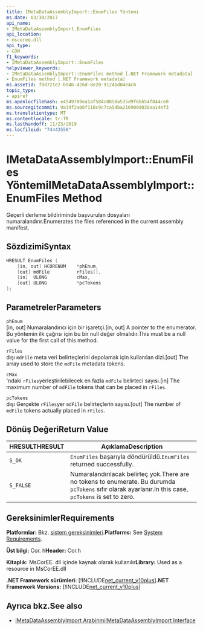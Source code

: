 ```yaml
---
title: IMetaDataAssemblyImport::EnumFiles Yöntemi
ms.date: 03/30/2017
api_name:
- IMetaDataAssemblyImport.EnumFiles
api_location:
- mscoree.dll
api_type:
- COM
f1_keywords:
- IMetaDataAssemblyImport::EnumFiles
helpviewer_keywords:
- IMetaDataAssemblyImport::EnumFiles method [.NET Framework metadata]
- EnumFiles method [.NET Framework metadata]
ms.assetid: f0d721e2-b946-426d-8e20-9124bd04e4cb
topic_type:
- apiref
ms.openlocfilehash: e4549789ea1af584c0850a535d9f6bb54f844ce0
ms.sourcegitcommit: 9a39f2a06f110c9c7ca54ba216900d038aa14ef3
ms.translationtype: MT
ms.contentlocale: tr-TR
ms.lasthandoff: 11/23/2019
ms.locfileid: "74443550"
---
```

# <a name="imetadataassemblyimportenumfiles-method"></a><span data-ttu-id="0f386-102">IMetaDataAssemblyImport::EnumFiles Yöntemi</span><span class="sxs-lookup"><span data-stu-id="0f386-102">IMetaDataAssemblyImport::EnumFiles Method</span></span>
<span data-ttu-id="0f386-103">Geçerli derleme bildiriminde başvurulan dosyaları numaralandırır.</span><span class="sxs-lookup"><span data-stu-id="0f386-103">Enumerates the files referenced in the current assembly manifest.</span></span>  
  
## <a name="syntax"></a><span data-ttu-id="0f386-104">Sözdizimi</span><span class="sxs-lookup"><span data-stu-id="0f386-104">Syntax</span></span>  
  
```cpp  
HRESULT EnumFiles (  
    [in, out] HCORENUM    *phEnum,   
    [out] mdFile          rFiles[],   
    [in]  ULONG           cMax,   
    [out] ULONG           *pcTokens  
);  
```  
  
## <a name="parameters"></a><span data-ttu-id="0f386-105">Parametreler</span><span class="sxs-lookup"><span data-stu-id="0f386-105">Parameters</span></span>  
 `phEnum`  
 <span data-ttu-id="0f386-106">[in, out] Numaralandırıcı için bir işaretçi.</span><span class="sxs-lookup"><span data-stu-id="0f386-106">[in, out] A pointer to the enumerator.</span></span> <span data-ttu-id="0f386-107">Bu yöntemin ilk çağrısı için bu bir null değer olmalıdır.</span><span class="sxs-lookup"><span data-stu-id="0f386-107">This must be a null value for the first call of this method.</span></span>  
  
 `rFiles`  
 <span data-ttu-id="0f386-108">dışı `mdFile` meta veri belirteçlerini depolamak için kullanılan dizi.</span><span class="sxs-lookup"><span data-stu-id="0f386-108">[out] The array used to store the `mdFile` metadata tokens.</span></span>  
  
 `cMax`  
 <span data-ttu-id="0f386-109">'ndaki `rFiles`yerleştirilebilecek en fazla `mdFile` belirteci sayısı.</span><span class="sxs-lookup"><span data-stu-id="0f386-109">[in] The maximum number of `mdFile` tokens that can be placed in `rFiles`.</span></span>  
  
 `pcTokens`  
 <span data-ttu-id="0f386-110">dışı Gerçekte `rFiles`yer `mdFile` belirteçlerin sayısı.</span><span class="sxs-lookup"><span data-stu-id="0f386-110">[out] The number of `mdFile` tokens actually placed in `rFiles`.</span></span>  
  
## <a name="return-value"></a><span data-ttu-id="0f386-111">Dönüş Değeri</span><span class="sxs-lookup"><span data-stu-id="0f386-111">Return Value</span></span>  
  
|<span data-ttu-id="0f386-112">HRESULT</span><span class="sxs-lookup"><span data-stu-id="0f386-112">HRESULT</span></span>|<span data-ttu-id="0f386-113">Açıklama</span><span class="sxs-lookup"><span data-stu-id="0f386-113">Description</span></span>|  
|-------------|-----------------|  
|`S_OK`|<span data-ttu-id="0f386-114">`EnumFiles` başarıyla döndürüldü.</span><span class="sxs-lookup"><span data-stu-id="0f386-114">`EnumFiles` returned successfully.</span></span>|  
|`S_FALSE`|<span data-ttu-id="0f386-115">Numaralandırılacak belirteç yok.</span><span class="sxs-lookup"><span data-stu-id="0f386-115">There are no tokens to enumerate.</span></span> <span data-ttu-id="0f386-116">Bu durumda `pcTokens` sıfır olarak ayarlanır.</span><span class="sxs-lookup"><span data-stu-id="0f386-116">In this case, `pcTokens` is set to zero.</span></span>|  
  
## <a name="requirements"></a><span data-ttu-id="0f386-117">Gereksinimler</span><span class="sxs-lookup"><span data-stu-id="0f386-117">Requirements</span></span>  
 <span data-ttu-id="0f386-118">**Platformlar:** Bkz. [sistem gereksinimleri](../../../../docs/framework/get-started/system-requirements.md).</span><span class="sxs-lookup"><span data-stu-id="0f386-118">**Platforms:** See [System Requirements](../../../../docs/framework/get-started/system-requirements.md).</span></span>  
  
 <span data-ttu-id="0f386-119">**Üst bilgi:** Cor. h</span><span class="sxs-lookup"><span data-stu-id="0f386-119">**Header:** Cor.h</span></span>  
  
 <span data-ttu-id="0f386-120">**Kitaplık:** MsCorEE. dll içinde kaynak olarak kullanılır</span><span class="sxs-lookup"><span data-stu-id="0f386-120">**Library:** Used as a resource in MsCorEE.dll</span></span>  
  
 <span data-ttu-id="0f386-121">**.NET Framework sürümleri:** [!INCLUDE[net_current_v10plus](../../../../includes/net-current-v10plus-md.md)]</span><span class="sxs-lookup"><span data-stu-id="0f386-121">**.NET Framework Versions:** [!INCLUDE[net_current_v10plus](../../../../includes/net-current-v10plus-md.md)]</span></span>  
  
## <a name="see-also"></a><span data-ttu-id="0f386-122">Ayrıca bkz.</span><span class="sxs-lookup"><span data-stu-id="0f386-122">See also</span></span>

- [<span data-ttu-id="0f386-123">IMetaDataAssemblyImport Arabirimi</span><span class="sxs-lookup"><span data-stu-id="0f386-123">IMetaDataAssemblyImport Interface</span></span>](../../../../docs/framework/unmanaged-api/metadata/imetadataassemblyimport-interface.md)
